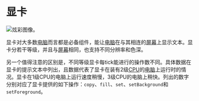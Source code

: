 # 显卡

![炫彩图像。](oredict:oc:graphicsCard1)

显卡对大多数[电脑](../general/computer.md)而言都是必备组件，能让[电脑](../general/computer.md)在与其相连的[屏幕](../block/screen1.md)上显示文本。显卡分若干等级，并且与[屏幕](../block/screen1.md)相同，也支持不同分辨率和色深。

另一个值得注意的区别是，不同等级显卡每tick能进行的操作数不同。具体数据在显卡的提示文本中列出，且数据代表了显卡在装有2级[CPU](cpu1.md)的[电脑](../general/computer.md)上运行时的情况。显卡在1级CPU的电脑上运行速度稍慢，3级CPU的电脑上稍快。列出的数字分别对应了显卡提供的如下操作：`copy`、`fill`、`set`、`setBackground`和`setForeground`。
